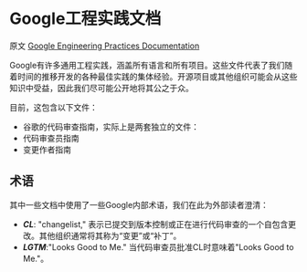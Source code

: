 # Google工程实践文档
原文 [Google Engineering Practices Documentation](https://github.com/google/eng-practices)

Google有许多通用工程实践，涵盖所有语言和所有项目。这些文件代表了我们随着时间的推移开发的各种最佳实践的集体经验。开源项目或其他组织可能会从这些知识中受益，因此我们尽可能公开地将其公之于众。

目前，这包含以下文件：
- 谷歌的代码审查指南，实际上是两套独立的文件：
- 代码审查员指南
- 变更作者指南

## 术语
其中一些文档中使用了一些Google内部术语，我们在此为外部读者澄清：

- ***CL***: "changelist," 表示已提交到版本控制或正在进行代码审查的一个自包含更改。其他组织通常将其称为“变更”或“补丁”。
- ***LGTM***:"Looks Good to Me." 当代码审查员批准CL时意味着"Looks Good to Me."。

